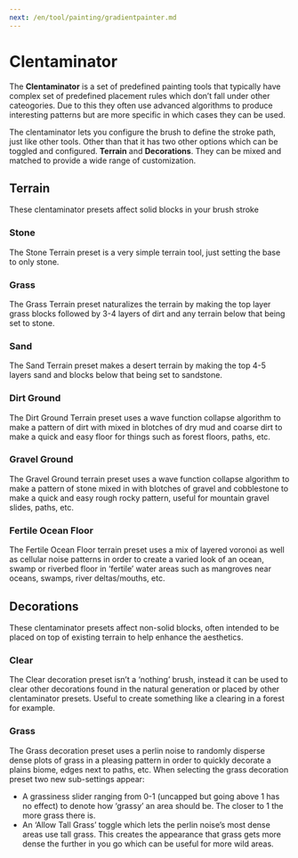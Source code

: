 ```yaml
---
next: /en/tool/painting/gradientpainter.md
---
```


# Clentaminator

The **Clentaminator** is a set of predefined painting tools that typically have complex set of predefined placement rules which don’t fall under other cateogories. Due to this they often use advanced algorithms to produce interesting patterns but are more specific in which cases they can be used.

The clentaminator lets you configure the brush to define the stroke path, just like other tools. Other than that it has two other options which can be toggled and configured. **Terrain** and **Decorations**. They can be mixed and matched to provide a wide range of customization.

## Terrain

These clentaminator presets affect solid blocks in your brush stroke

### Stone
    
The Stone Terrain preset is a very simple terrain tool, just setting the base to only stone.
    
### Grass
    
The Grass Terrain preset naturalizes the terrain by making the top layer grass blocks followed by 3-4 layers of dirt and any terrain below that being set to stone.
    
### Sand
    
The Sand Terrain preset makes a desert terrain by making the top 4-5 layers sand and blocks below that being set to sandstone.
    
### Dirt Ground
    
The Dirt Ground Terrain preset uses a wave function collapse algorithm to make a pattern of dirt with mixed in blotches of dry mud and coarse dirt to make a quick and easy floor for things such as forest floors, paths, etc.
    
### Gravel Ground
    
The Gravel Ground terrain preset uses a wave function collapse algorithm to make a pattern of stone mixed in with blotches of gravel and cobblestone to make a quick and easy rough rocky pattern, useful for mountain gravel slides, paths, etc.
    
### Fertile Ocean Floor
    
The Fertile Ocean Floor terrain preset uses a mix of layered voronoi as well as cellular noise patterns in order to create a varied look of an ocean, swamp or riverbed floor in ‘fertile’ water areas such as mangroves near oceans, swamps, river deltas/mouths, etc.
    
## Decorations

These clentaminator presets affect non-solid blocks, often intended to be placed on top of existing terrain to help enhance the aesthetics.

### Clear
    
The Clear decoration preset isn’t a ‘nothing’ brush, instead it can be used to clear other decorations found in the natural generation or placed by other clentaminator presets. Useful to create something like a clearing in a forest for example.
    
### Grass
    
The Grass decoration preset uses a perlin noise to randomly disperse dense plots of grass in a pleasing pattern in order to quickly decorate a plains biome, edges next to paths, etc. When selecting the grass decoration preset two new sub-settings appear:
    
- A grassiness slider ranging from 0-1 (uncapped but going above 1 has no effect) to denote how ‘grassy’ an area should be. The closer to 1 the more grass there is.
- An ‘Allow Tall Grass’ toggle which lets the perlin noise’s most dense areas use tall grass. This creates the appearance that grass gets more dense the further in you go which can be useful for more wild areas.
